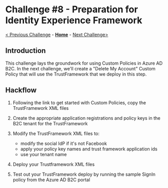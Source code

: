 # Challenge \#8 - Preparation for Identity Experience Framework

[< Previous Challenge](./07-admin-graph.md) - **[Home](./README.md)** - [Next Challenge>](./09-custom-policy.md)
## Introduction

This challenge lays the groundwork for using Custom Policies in Azure AD B2C. In the next challenge, we'll create a "Delete My Account" Custom Policy that will use the TrustFramework that we deploy in this step.

## Hackflow

1. Following the link to get started with Custom Policies, copy the TrustFramework XML files
2. Create the appropriate application registrations and policy keys in the B2C tenant for the TrustFramework
3. Modify the TrustFramework XML files to:

    - modify the social IdP if it's not Facebook
    - apply your policy key names and trust framework application ids
    - use your tenant name

4. Deploy your Trustframework XML files
5. Test out your TrustFramework deploy by running the sample SignIn policy from the Azure AD B2C portal

